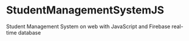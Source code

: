 # StudentManagementSystemJS
Student Management System on web with JavaScript and Firebase real-time database 
